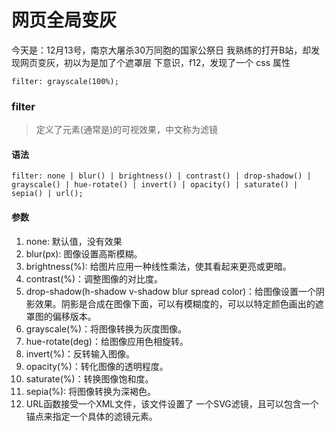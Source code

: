 # 网页全局变灰
今天是：12月13号，南京大屠杀30万同胞的国家公祭日
我熟练的打开B站，却发现网页变灰，初以为是加了个遮罩层
下意识，f12，发现了一个 css 属性

```
filter: grayscale(100%);
```

### filter 
> 定义了元素(通常是<img>)的可视效果，中文称为滤镜

#### 语法

```
filter: none | blur() | brightness() | contrast() | drop-shadow() | grayscale() | hue-rotate() | invert() | opacity() | saturate() | sepia() | url();
```

#### 参数

1. none: 	默认值，没有效果
2. blur(px): 图像设置高斯模糊。
3. brightness(%): 给图片应用一种线性乘法，使其看起来更亮或更暗。
4. contrast(%)：调整图像的对比度。
5. drop-shadow(h-shadow v-shadow blur spread color)：给图像设置一个阴影效果。阴影是合成在图像下面，可以有模糊度的，可以以特定颜色画出的遮罩图的偏移版本。
6. grayscale(%)：将图像转换为灰度图像。
7. hue-rotate(deg)：给图像应用色相旋转。
8. invert(%)：反转输入图像。
9. opacity(%)：转化图像的透明程度。
10. saturate(%)：转换图像饱和度。
11. sepia(%): 将图像转换为深褐色。
12. URL函数接受一个XML文件，该文件设置了 一个SVG滤镜，且可以包含一个锚点来指定一个具体的滤镜元素。
